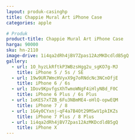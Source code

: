 ```yaml
---
layout: produk-casinghp
title: Chappie Mural Art iPhone Case
categories: apple

# Produk
product-title: Chappie Mural Art iPhone Case
harga: 90000
sku: hn-2110
image-drive: 1i4qa2dRh4jBV7Zpas12AzMKDcdldB5gQ
gallery:
  - url: 1O_hyzLkRftkP3WBzsHgg2u_sgKO7g-MJ
    title: iPhone 5 / 5s / SE
  - url: 19w9UR7WmcHVyxX9g7oRNdcNc3NCnOfjE
    title: iPhone 6 / 6s
  - url: 1Dov9KpvfgsXhTwmoWNgF4iHlyNBd_F0C
    title: iPhone 6 Plus / 6s Plus
  - url: 1oKES7xTZB_6Fu3NBmME4-oHlQ-opwEQM
    title: iPhone 7 / 8
  - url: 1G4y0CYxnj-qF4a7B4Ot29MSwV1pkIKZs
    title: iPhone 7 Plus / 8 Plus
  - url: 1i4qa2dRh4jBV7Zpas12AzMKDcdldB5gQ
    title: iPhone X
---
```

